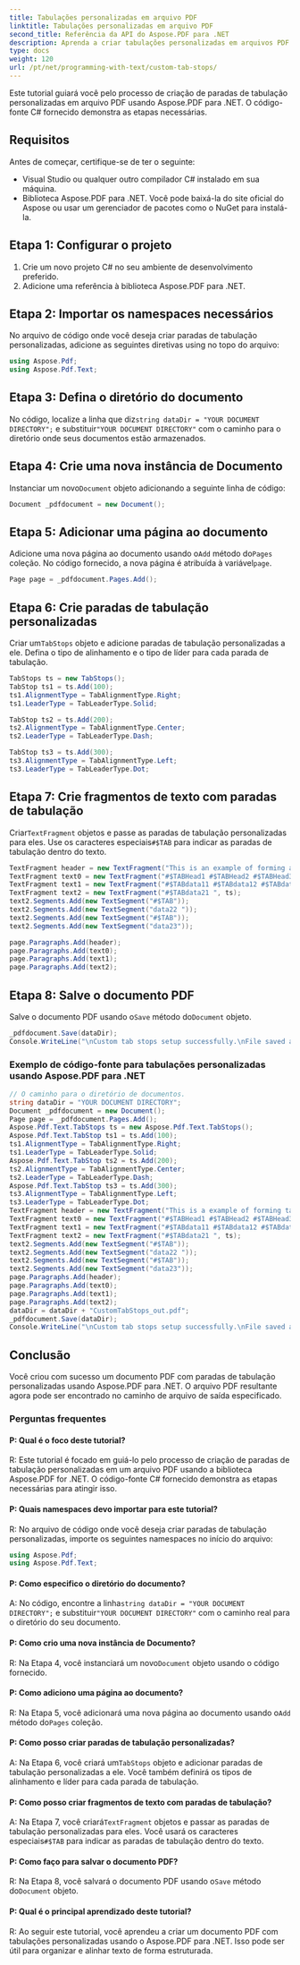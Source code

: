 ```yaml
---
title: Tabulações personalizadas em arquivo PDF
linktitle: Tabulações personalizadas em arquivo PDF
second_title: Referência da API do Aspose.PDF para .NET
description: Aprenda a criar tabulações personalizadas em arquivos PDF usando o Aspose.PDF para .NET.
type: docs
weight: 120
url: /pt/net/programming-with-text/custom-tab-stops/
---
```


Este tutorial guiará você pelo processo de criação de paradas de tabulação personalizadas em arquivo PDF usando Aspose.PDF para .NET. O código-fonte C# fornecido demonstra as etapas necessárias.

## Requisitos
Antes de começar, certifique-se de ter o seguinte:

- Visual Studio ou qualquer outro compilador C# instalado em sua máquina.
- Biblioteca Aspose.PDF para .NET. Você pode baixá-la do site oficial do Aspose ou usar um gerenciador de pacotes como o NuGet para instalá-la.

## Etapa 1: Configurar o projeto
1. Crie um novo projeto C# no seu ambiente de desenvolvimento preferido.
2. Adicione uma referência à biblioteca Aspose.PDF para .NET.

## Etapa 2: Importar os namespaces necessários
No arquivo de código onde você deseja criar paradas de tabulação personalizadas, adicione as seguintes diretivas using no topo do arquivo:

```csharp
using Aspose.Pdf;
using Aspose.Pdf.Text;
```

## Etapa 3: Defina o diretório do documento
 No código, localize a linha que diz`string dataDir = "YOUR DOCUMENT DIRECTORY";` e substituir`"YOUR DOCUMENT DIRECTORY"` com o caminho para o diretório onde seus documentos estão armazenados.

## Etapa 4: Crie uma nova instância de Documento
 Instanciar um novo`Document` objeto adicionando a seguinte linha de código:

```csharp
Document _pdfdocument = new Document();
```

## Etapa 5: Adicionar uma página ao documento
 Adicione uma nova página ao documento usando o`Add` método do`Pages` coleção. No código fornecido, a nova página é atribuída à variável`page`.

```csharp
Page page = _pdfdocument.Pages.Add();
```

## Etapa 6: Crie paradas de tabulação personalizadas
 Criar um`TabStops` objeto e adicione paradas de tabulação personalizadas a ele. Defina o tipo de alinhamento e o tipo de líder para cada parada de tabulação.

```csharp
TabStops ts = new TabStops();
TabStop ts1 = ts.Add(100);
ts1.AlignmentType = TabAlignmentType.Right;
ts1.LeaderType = TabLeaderType.Solid;

TabStop ts2 = ts.Add(200);
ts2.AlignmentType = TabAlignmentType.Center;
ts2.LeaderType = TabLeaderType.Dash;

TabStop ts3 = ts.Add(300);
ts3.AlignmentType = TabAlignmentType.Left;
ts3.LeaderType = TabLeaderType.Dot;
```

## Etapa 7: Crie fragmentos de texto com paradas de tabulação
 Criar`TextFragment` objetos e passe as paradas de tabulação personalizadas para eles. Use os caracteres especiais`#$TAB` para indicar as paradas de tabulação dentro do texto.

```csharp
TextFragment header = new TextFragment("This is an example of forming a table with TAB stops", ts);
TextFragment text0 = new TextFragment("#$TABHead1 #$TABHead2 #$TABHead3", ts);
TextFragment text1 = new TextFragment("#$TABdata11 #$TABdata12 #$TABdata13", ts);
TextFragment text2 = new TextFragment("#$TABdata21 ", ts);
text2.Segments.Add(new TextSegment("#$TAB"));
text2.Segments.Add(new TextSegment("data22 "));
text2.Segments.Add(new TextSegment("#$TAB"));
text2.Segments.Add(new TextSegment("data23"));

page.Paragraphs.Add(header);
page.Paragraphs.Add(text0);
page.Paragraphs.Add(text1);
page.Paragraphs.Add(text2);
```

## Etapa 8: Salve o documento PDF
 Salve o documento PDF usando o`Save` método do`Document` objeto.

```csharp
_pdfdocument.Save(dataDir);
Console.WriteLine("\nCustom tab stops setup successfully.\nFile saved at " + dataDir);
```

### Exemplo de código-fonte para tabulações personalizadas usando Aspose.PDF para .NET 
```csharp
// O caminho para o diretório de documentos.
string dataDir = "YOUR DOCUMENT DIRECTORY";
Document _pdfdocument = new Document();
Page page = _pdfdocument.Pages.Add();
Aspose.Pdf.Text.TabStops ts = new Aspose.Pdf.Text.TabStops();
Aspose.Pdf.Text.TabStop ts1 = ts.Add(100);
ts1.AlignmentType = TabAlignmentType.Right;
ts1.LeaderType = TabLeaderType.Solid;
Aspose.Pdf.Text.TabStop ts2 = ts.Add(200);
ts2.AlignmentType = TabAlignmentType.Center;
ts2.LeaderType = TabLeaderType.Dash;
Aspose.Pdf.Text.TabStop ts3 = ts.Add(300);
ts3.AlignmentType = TabAlignmentType.Left;
ts3.LeaderType = TabLeaderType.Dot;
TextFragment header = new TextFragment("This is a example of forming table with TAB stops", ts);
TextFragment text0 = new TextFragment("#$TABHead1 #$TABHead2 #$TABHead3", ts);
TextFragment text1 = new TextFragment("#$TABdata11 #$TABdata12 #$TABdata13", ts);
TextFragment text2 = new TextFragment("#$TABdata21 ", ts);
text2.Segments.Add(new TextSegment("#$TAB"));
text2.Segments.Add(new TextSegment("data22 "));
text2.Segments.Add(new TextSegment("#$TAB"));
text2.Segments.Add(new TextSegment("data23"));
page.Paragraphs.Add(header);
page.Paragraphs.Add(text0);
page.Paragraphs.Add(text1);
page.Paragraphs.Add(text2);
dataDir = dataDir + "CustomTabStops_out.pdf";
_pdfdocument.Save(dataDir);
Console.WriteLine("\nCustom tab stops setup successfully.\nFile saved at " + dataDir);
```

## Conclusão
Você criou com sucesso um documento PDF com paradas de tabulação personalizadas usando Aspose.PDF para .NET. O arquivo PDF resultante agora pode ser encontrado no caminho de arquivo de saída especificado.

### Perguntas frequentes

#### P: Qual é o foco deste tutorial?

R: Este tutorial é focado em guiá-lo pelo processo de criação de paradas de tabulação personalizadas em um arquivo PDF usando a biblioteca Aspose.PDF for .NET. O código-fonte C# fornecido demonstra as etapas necessárias para atingir isso.

#### P: Quais namespaces devo importar para este tutorial?

R: No arquivo de código onde você deseja criar paradas de tabulação personalizadas, importe os seguintes namespaces no início do arquivo:

```csharp
using Aspose.Pdf;
using Aspose.Pdf.Text;
```

#### P: Como especifico o diretório do documento?

 A: No código, encontre a linha`string dataDir = "YOUR DOCUMENT DIRECTORY";` e substituir`"YOUR DOCUMENT DIRECTORY"` com o caminho real para o diretório do seu documento.

#### P: Como crio uma nova instância de Documento?

 R: Na Etapa 4, você instanciará um novo`Document` objeto usando o código fornecido.

#### P: Como adiciono uma página ao documento?

 R: Na Etapa 5, você adicionará uma nova página ao documento usando o`Add` método do`Pages` coleção.

#### P: Como posso criar paradas de tabulação personalizadas?

 A: Na Etapa 6, você criará um`TabStops` objeto e adicionar paradas de tabulação personalizadas a ele. Você também definirá os tipos de alinhamento e líder para cada parada de tabulação.

#### P: Como posso criar fragmentos de texto com paradas de tabulação?

 A: Na Etapa 7, você criará`TextFragment` objetos e passar as paradas de tabulação personalizadas para eles. Você usará os caracteres especiais`#$TAB` para indicar as paradas de tabulação dentro do texto.

#### P: Como faço para salvar o documento PDF?

 R: Na Etapa 8, você salvará o documento PDF usando o`Save` método do`Document` objeto.

#### P: Qual é o principal aprendizado deste tutorial?

R: Ao seguir este tutorial, você aprendeu a criar um documento PDF com tabulações personalizadas usando o Aspose.PDF para .NET. Isso pode ser útil para organizar e alinhar texto de forma estruturada.